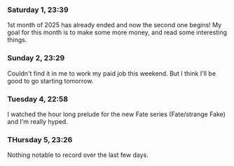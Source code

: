 ### Saturday 1, 23:39

1st month of 2025 has already ended and now the second one begins! My goal for this month is to make some more money, and read some interesting things.

### Sunday 2, 23:29

Couldn't find it in me to work my paid job this weekend. But I think I'll be good to go starting tomorrow.

### Tuesday 4, 22:58

I watched the hour long prelude for the new Fate series (Fate/strange Fake) and I'm really hyped.

### THursday 5, 23:26

Nothing notable to record over the last few days.
